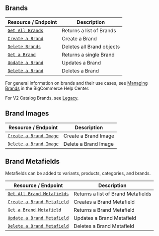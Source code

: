 ## Brands

|Resource / Endpoint|Description|
|-|-|
|[`Get All Brands`](https://developer.bigcommerce.com/api-reference/catalog/catalog-api/brands/getbrands)|Returns a list of Brands|
|[`Create a Brand`](https://developer.bigcommerce.com/api-reference/catalog/catalog-api/brands/createbrand)|Create a Brand|
|[`Delete Brands`](https://developer.bigcommerce.com/api-reference/catalog/catalog-api/brands/deletebrands)|Deletes all Brand objects|
|[`Get a Brand`](https://developer.bigcommerce.com/api-reference/catalog/catalog-api/brands/getbrandbyid)|Returns a single Brand|
|[`Update a Brand`](https://developer.bigcommerce.com/api-reference/catalog/catalog-api/brands/updatebrand)|Updates a Brand|
|[`Delete a Brand`](https://developer.bigcommerce.com/api-reference/catalog/catalog-api/brands/deletebrandbyid)|Deletes a Brand|

For general information on brands and their use cases, see [Managing Brands](https://support.bigcommerce.com/s/article/Managing-Brands) in the BigCommerce Help Center. 

For V2 Catalog Brands, see [Legacy](https://developer.bigcommerce.com/legacy/v2-catalog-products/v2-brands). 

## Brand Images

|Resource / Endpoint|Description|
|-|-|
|[`Create a Brand Image`](https://developer.bigcommerce.com/api-reference/catalog/catalog-api/brand-images/createbrandimage)|Create a Brand Image|
|[`Delete a Brand Image`](https://developer.bigcommerce.com/api-reference/catalog/catalog-api/brand-images/deletebrandimage)|Delete a Brand Image|

## Brand Metafields
Metafields can be added to variants, products, categories, and brands.

|Resource / Endpoint|Description|
|-|-|
|[`Get All Brand Metafields`](https://developer.bigcommerce.com/api-reference/catalog/catalog-api/brand-metafields/getbrandmetafieldsbybrandid)|Returns a list of Brand Metafields|
|[`Create a Brand Metafield`](https://developer.bigcommerce.com/api-reference/catalog/catalog-api/brand-metafields/createbrandmetafield)|Creates a Brand Metafield|
|[`Get a Brand Metafield`](https://developer.bigcommerce.com/api-reference/catalog/catalog-api/brand-metafields/getbrandmetafieldbybrandid)|Returns a Brand Metafield|
|[`Update a Brand Metafield`](https://developer.bigcommerce.com/api-reference/catalog/catalog-api/brand-metafields/updatebrandmetafield)|Updates a Brand Metafield|
|[`Delete a Brand Metafield`](https://developer.bigcommerce.com/api-reference/catalog/catalog-api/brand-metafields/deletebrandmetafieldbyid)|Deletes a Brand Metafield|